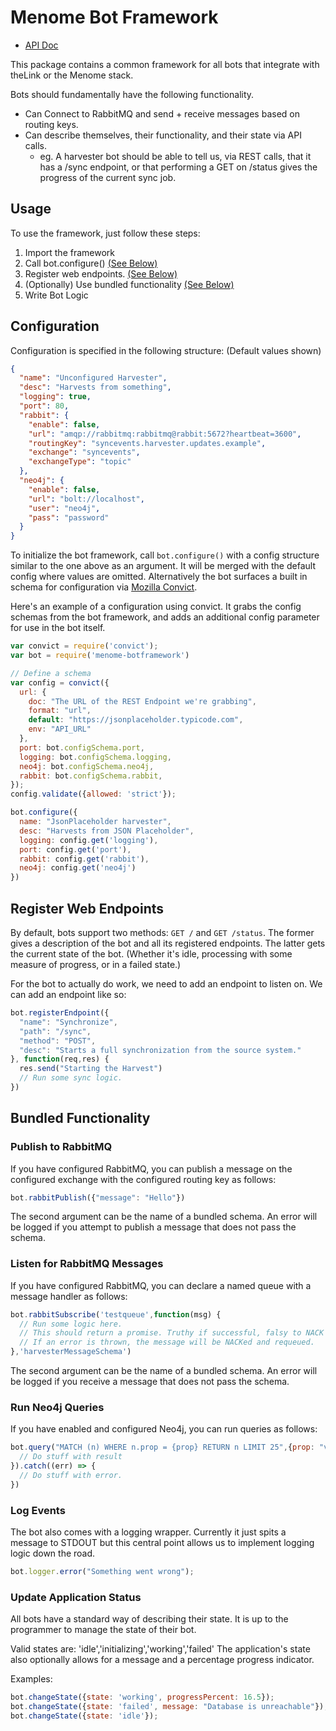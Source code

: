 # Menome Bot Framework

* [API Doc](./API.md)

This package contains a common framework for all bots that integrate with theLink or the Menome stack.

Bots should fundamentally have the following functionality.
* Can Connect to RabbitMQ and send + receive messages based on routing keys.
* Can describe themselves, their functionality, and their state via API calls.
  * eg. A harvester bot should be able to tell us, via REST calls, that it has a /sync endpoint, or that performing a GET on /status gives the progress of the current sync job.

## Usage
To use the framework, just follow these steps:
1. Import the framework
2. Call bot.configure() [(See Below)](#configuration)
3. Register web endpoints. [(See Below)](#register-web-endpoints)
4. (Optionally) Use bundled functionality [(See Below)](#bundled-functionality)
5. Write Bot Logic

## Configuration

Configuration is specified in the following structure: (Default values shown)
```json
{
  "name": "Unconfigured Harvester",
  "desc": "Harvests from something",
  "logging": true,
  "port": 80,
  "rabbit": {
    "enable": false,
    "url": "amqp://rabbitmq:rabbitmq@rabbit:5672?heartbeat=3600",
    "routingKey": "syncevents.harvester.updates.example",
    "exchange": "syncevents",
    "exchangeType": "topic"
  },
  "neo4j": {
    "enable": false,
    "url": "bolt://localhost",
    "user": "neo4j",
    "pass": "password"
  }
}
```

To initialize the bot framework, call `bot.configure()` with a config structure similar to the one above as an argument. It will be merged with the default config where values are omitted. Alternatively the bot surfaces a built in schema for configuration via [Mozilla Convict](https://github.com/mozilla/node-convict). 

Here's an example of a configuration using convict. It grabs the config schemas from the bot framework, and adds an additional config parameter for use in the bot itself.
```javascript
var convict = require('convict');
var bot = require('menome-botframework')

// Define a schema
var config = convict({
  url: {
    doc: "The URL of the REST Endpoint we're grabbing",
    format: "url",
    default: "https://jsonplaceholder.typicode.com",
    env: "API_URL"
  },
  port: bot.configSchema.port,
  logging: bot.configSchema.logging,
  neo4j: bot.configSchema.neo4j,
  rabbit: bot.configSchema.rabbit,
});
config.validate({allowed: 'strict'});

bot.configure({
  name: "JsonPlaceholder harvester",
  desc: "Harvests from JSON Placeholder",
  logging: config.get('logging'),
  port: config.get('port'),
  rabbit: config.get('rabbit'),
  neo4j: config.get('neo4j')
})
```

## Register Web Endpoints

By default, bots support two methods: `GET /` and `GET /status`. The former gives a description of the bot and all its registered endpoints. The latter gets the current state of the bot. (Whether it's idle, processing with some measure of progress, or in a failed state.)

For the bot to actually do work, we need to add an endpoint to listen on. We can add an endpoint like so:

```javascript
bot.registerEndpoint({
  "name": "Synchronize",
  "path": "/sync",
  "method": "POST",
  "desc": "Starts a full synchronization from the source system."
}, function(req,res) {
  res.send("Starting the Harvest")
  // Run some sync logic.
})
```

## Bundled Functionality

### Publish to RabbitMQ

If you have configured RabbitMQ, you can publish a message on the configured exchange with the configured routing key as follows:

```javascript
bot.rabbitPublish({"message": "Hello"})
```
The second argument can be the name of a bundled schema. An error will be logged if you attempt to publish a message that does not pass the schema.

### Listen for RabbitMQ Messages

If you have configured RabbitMQ, you can declare a named queue with a message handler as follows:

```javascript
bot.rabbitSubscribe('testqueue',function(msg) {
  // Run some logic here.
  // This should return a promise. Truthy if successful, falsy to NACK the message without requeueing.
  // If an error is thrown, the message will be NACKed and requeued.
},'harvesterMessageSchema')
```
The second argument can be the name of a bundled schema. An error will be logged if you receive a message that does not pass the schema.

### Run Neo4j Queries

If you have enabled and configured Neo4j, you can run queries as follows:

```javascript
bot.query("MATCH (n) WHERE n.prop = {prop} RETURN n LIMIT 25",{prop: "value"}).then((result) => {
  // Do stuff with result
}).catch((err) => {
  // Do stuff with error.
})
```

### Log Events

The bot also comes with a logging wrapper. Currently it just spits a message to STDOUT but this central point allows us to implement logging logic down the road.

```javascript
bot.logger.error("Something went wrong");
```

### Update Application Status

All bots have a standard way of describing their state. It is up to the programmer to manage the state of their bot.

Valid states are: 'idle','initializing','working','failed' The application's state also optionally allows for a message and a percentage progress indicator.

Examples: 
```javascript
bot.changeState({state: 'working', progressPercent: 16.5});
bot.changeState({state: 'failed', message: "Database is unreachable"});
bot.changeState({state: 'idle'});
```